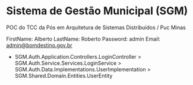 # Sistema de Gestão Municipal (SGM)
POC do TCC da Pós em Arquitetura de Sistemas Distribuídos / Puc Minas




FirstName: Alberto 
LastName: Roberto
Password: admin
Email: admin@bomdestino.gov.br


 - SGM.Auth.Application.Controllers.LoginController > SGM.Auth.Service.Services.LoginService > SGM.Auth.Data.Implementations.UserImplementation > SGM.Shared.Domain.Entities.UserEntity